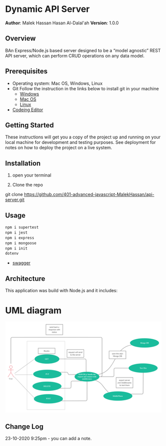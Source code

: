 # Dynamic API Server

**Author**: Malek Hassan Hasan Al-Dalal'ah
**Version**: 1.0.0

## Overview

BAn Express/Node.js based server designed to be a “model agnostic” REST API server, which can perform CRUD operations on any data model.

## Prerequisites

- Operating system: Mac OS, Windows, Linux
- Git
  Follow the instruction in the links below to install git in your machine
  - [Windows](https://git-scm.com/download/win)
  - [Mac OS](https://git-scm.com/download/mac)
  - [Linux](https://git-scm.com/download/linux)
- [Codeing Editor](https://www.wpbeginner.com/showcase/12-best-code-editors-for-mac-and-windows-for-editing-wordpress-files/)

## Getting Started

These instructions will get you a copy of the project up and running on your local machine for development and testing purposes. See deployment for notes on how to deploy the project on a live system.

## Installation

1. open your terminal

2. Clone the repo

git clone https://github.com/401-advanced-javascript-MalekHassan/api-server.git

## Usage

```cmd
npm i supertest
npm i jest
npm i express
npm i mongoose
npm i init
dotenv
```

- [swagger](https://inspector.swagger.io/builder)

## Architecture

This application was build with Node.js and it includes:

# UML diagram

![UML](./assets/UMLlab8.jpg)

## Change Log

23-10-2020 9:25pm - you can add a note.
